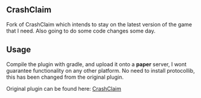## CrashClaim

Fork of CrashClaim which intends to stay on the latest version of the game that I need. Also going to do some code changes some day.

## Usage
Compile the plugin with gradle, and upload it onto a **paper** server, I wont guarantee functionality on any other platform. No need to install protocollib, this has been changed from the original plugin.

Original plugin can be found here: [CrashClaim](https://github.com/WhipDevelopment/CrashClaim)
